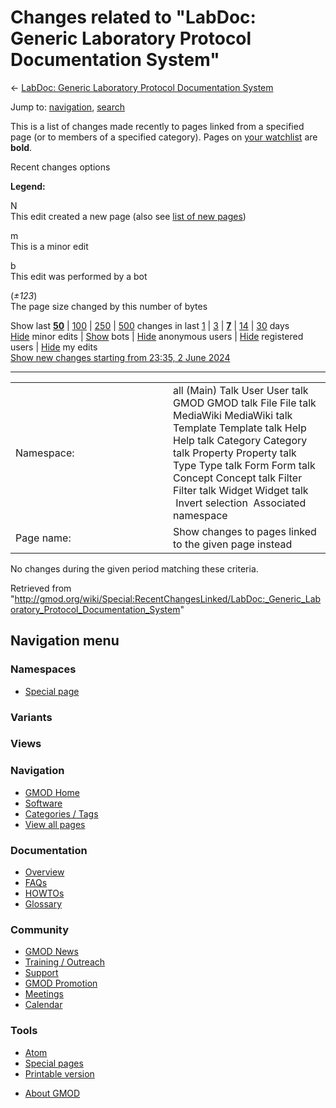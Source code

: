 <div id="mw-page-base" class="noprint">

</div>

<div id="mw-head-base" class="noprint">

</div>

<div id="content" class="mw-body" role="main">

<span id="top"></span>

<div id="mw-js-message" style="display:none;">

</div>



# <span dir="auto">Changes related to "LabDoc: Generic Laboratory Protocol Documentation System"</span>

<div id="bodyContent">

<div id="contentSub">

← [LabDoc: Generic Laboratory Protocol Documentation
System](/wiki/LabDoc:_Generic_Laboratory_Protocol_Documentation_System "LabDoc: Generic Laboratory Protocol Documentation System")

</div>

<div id="jump-to-nav" class="mw-jump">

Jump to: [navigation](#mw-navigation), [search](#p-search)

</div>

<div id="mw-content-text">

<div class="mw-specialpage-summary">

This is a list of changes made recently to pages linked from a specified
page (or to members of a specified category). Pages on [your
watchlist](/wiki/Special:Watchlist "Special:Watchlist") are **bold**.

</div>

Recent changes options

<div class="mw-changeslist-legend">

**Legend:**

<div class="mw-collapsible-content">

N  
This edit created a new page (also see [list of new
pages](/wiki/Special:NewPages "Special:NewPages"))

m  
This is a minor edit

b  
This edit was performed by a bot

(*±123*)  
The page size changed by this number of bytes

</div>

</div>

Show last
[**50**](/mediawiki/index.php?title=Special:RecentChangesLinked&limit=50&target=LabDoc%3A_Generic_Laboratory_Protocol_Documentation_System "Special:RecentChangesLinked")
\|
[100](/mediawiki/index.php?title=Special:RecentChangesLinked&limit=100&target=LabDoc%3A_Generic_Laboratory_Protocol_Documentation_System "Special:RecentChangesLinked")
\|
[250](/mediawiki/index.php?title=Special:RecentChangesLinked&limit=250&target=LabDoc%3A_Generic_Laboratory_Protocol_Documentation_System "Special:RecentChangesLinked")
\|
[500](/mediawiki/index.php?title=Special:RecentChangesLinked&limit=500&target=LabDoc%3A_Generic_Laboratory_Protocol_Documentation_System "Special:RecentChangesLinked")
changes in last
[1](/mediawiki/index.php?title=Special:RecentChangesLinked&days=1&from=&target=LabDoc%3A_Generic_Laboratory_Protocol_Documentation_System "Special:RecentChangesLinked")
\|
[3](/mediawiki/index.php?title=Special:RecentChangesLinked&days=3&from=&target=LabDoc%3A_Generic_Laboratory_Protocol_Documentation_System "Special:RecentChangesLinked")
\|
[**7**](/mediawiki/index.php?title=Special:RecentChangesLinked&days=7&from=&target=LabDoc%3A_Generic_Laboratory_Protocol_Documentation_System "Special:RecentChangesLinked")
\|
[14](/mediawiki/index.php?title=Special:RecentChangesLinked&days=14&from=&target=LabDoc%3A_Generic_Laboratory_Protocol_Documentation_System "Special:RecentChangesLinked")
\|
[30](/mediawiki/index.php?title=Special:RecentChangesLinked&days=30&from=&target=LabDoc%3A_Generic_Laboratory_Protocol_Documentation_System "Special:RecentChangesLinked")
days  
[Hide](/mediawiki/index.php?title=Special:RecentChangesLinked&hideminor=1&target=LabDoc%3A_Generic_Laboratory_Protocol_Documentation_System "Special:RecentChangesLinked")
minor edits \|
[Show](/mediawiki/index.php?title=Special:RecentChangesLinked&hidebots=0&target=LabDoc%3A_Generic_Laboratory_Protocol_Documentation_System "Special:RecentChangesLinked")
bots \|
[Hide](/mediawiki/index.php?title=Special:RecentChangesLinked&hideanons=1&target=LabDoc%3A_Generic_Laboratory_Protocol_Documentation_System "Special:RecentChangesLinked")
anonymous users \|
[Hide](/mediawiki/index.php?title=Special:RecentChangesLinked&hideliu=1&target=LabDoc%3A_Generic_Laboratory_Protocol_Documentation_System "Special:RecentChangesLinked")
registered users \|
[Hide](/mediawiki/index.php?title=Special:RecentChangesLinked&hidemyself=1&target=LabDoc%3A_Generic_Laboratory_Protocol_Documentation_System "Special:RecentChangesLinked")
my edits  
[Show new changes starting from 23:35, 2 June
2024](/mediawiki/index.php?title=Special:RecentChangesLinked&from=20240602233508&target=LabDoc%3A_Generic_Laboratory_Protocol_Documentation_System "Special:RecentChangesLinked")

------------------------------------------------------------------------

<table class="mw-recentchanges-table">
<colgroup>
<col style="width: 50%" />
<col style="width: 50%" />
</colgroup>
<tbody>
<tr class="odd">
<td class="mw-label mw-namespace-label">Namespace:</td>
<td class="mw-input">all (Main) Talk User User talk GMOD GMOD talk File
File talk MediaWiki MediaWiki talk Template Template talk Help Help talk
Category Category talk Property Property talk Type Type talk Form Form
talk Concept Concept talk Filter Filter talk Widget Widget talk
 Invert selection
 Associated namespace</td>
</tr>
<tr class="even">
<td class="mw-label mw-target-label">Page name:</td>
<td class="mw-input">Show changes to pages linked to the given page
instead</td>
</tr>
</tbody>
</table>

<div class="mw-changeslist-empty">

No changes during the given period matching these criteria.

</div>

</div>

<div class="printfooter">

Retrieved from
"<http://gmod.org/wiki/Special:RecentChangesLinked/LabDoc:_Generic_Laboratory_Protocol_Documentation_System>"

</div>

<div id="catlinks" class="catlinks catlinks-allhidden">

</div>

<div class="visualClear">

</div>

</div>

</div>

<div id="mw-navigation">

## Navigation menu

<div id="mw-head">



<div id="left-navigation">

<div id="p-namespaces" class="vectorTabs" role="navigation"
aria-labelledby="p-namespaces-label">

### Namespaces

- <span id="ca-nstab-special">[Special
  page](/wiki/Special:RecentChangesLinked/LabDoc:_Generic_Laboratory_Protocol_Documentation_System "This is a special page, you cannot edit the page itself")</span>

</div>

<div id="p-variants" class="vectorMenu emptyPortlet" role="navigation"
aria-labelledby="p-variants-label">

### 

### Variants[](#)

<div class="menu">

</div>

</div>

</div>

<div id="right-navigation">

<div id="p-views" class="vectorTabs emptyPortlet" role="navigation"
aria-labelledby="p-views-label">

### Views

</div>



</div>



</div>

</div>

</div>

<div id="mw-panel">

<div id="p-logo" role="banner">

<a href="/wiki/Main_Page"
style="background-image: url(http://gmod.org/images/GMOD-cogs.png);"
title="Visit the main page"></a>

</div>

<div id="p-Navigation" class="portal" role="navigation"
aria-labelledby="p-Navigation-label">

### Navigation

<div class="body">

- <span id="n-GMOD-Home">[GMOD Home](/wiki/Main_Page)</span>
- <span id="n-Software">[Software](/wiki/GMOD_Components)</span>
- <span id="n-Categories-.2F-Tags">[Categories /
  Tags](/wiki/Categories)</span>
- <span id="n-View-all-pages">[View all
  pages](/wiki/Special:AllPages)</span>

</div>

</div>

<div id="p-Documentation" class="portal" role="navigation"
aria-labelledby="p-Documentation-label">

### Documentation

<div class="body">

- <span id="n-Overview">[Overview](/wiki/Overview)</span>
- <span id="n-FAQs">[FAQs](/wiki/Category:FAQ)</span>
- <span id="n-HOWTOs">[HOWTOs](/wiki/Category:HOWTO)</span>
- <span id="n-Glossary">[Glossary](/wiki/Glossary)</span>

</div>

</div>

<div id="p-Community" class="portal" role="navigation"
aria-labelledby="p-Community-label">

### Community

<div class="body">

- <span id="n-GMOD-News">[GMOD News](/wiki/GMOD_News)</span>
- <span id="n-Training-.2F-Outreach">[Training /
  Outreach](/wiki/Training_and_Outreach)</span>
- <span id="n-Support">[Support](/wiki/Support)</span>
- <span id="n-GMOD-Promotion">[GMOD
  Promotion](/wiki/GMOD_Promotion)</span>
- <span id="n-Meetings">[Meetings](/wiki/Meetings)</span>
- <span id="n-Calendar">[Calendar](/wiki/Calendar)</span>

</div>

</div>

<div id="p-tb" class="portal" role="navigation"
aria-labelledby="p-tb-label">

### Tools

<div class="body">

- <span id="feedlinks"><a
  href="http://gmod.org/mediawiki/index.php?title=Special:RecentChangesLinked/LabDoc:_Generic_Laboratory_Protocol_Documentation_System&amp;feed=atom"
  id="feed-atom" class="feedlink" rel="alternate"
  type="application/atom+xml" title="Atom feed for this page">Atom</a></span>
- <span id="t-specialpages"><a href="/wiki/Special:SpecialPages" accesskey="q"
  title="A list of all special pages [q]">Special pages</a></span>
- <span id="t-print"><a
  href="/mediawiki/index.php?title=Special:RecentChangesLinked/LabDoc:_Generic_Laboratory_Protocol_Documentation_System&amp;printable=yes"
  rel="alternate" accesskey="p"
  title="Printable version of this page [p]">Printable version</a></span>

</div>

</div>

</div>

</div>

<div id="footer" role="contentinfo">

- <span id="footer-places-about">[About
  GMOD](/wiki/GMOD:About "GMOD:About")</span>

<!-- -->






</div>
